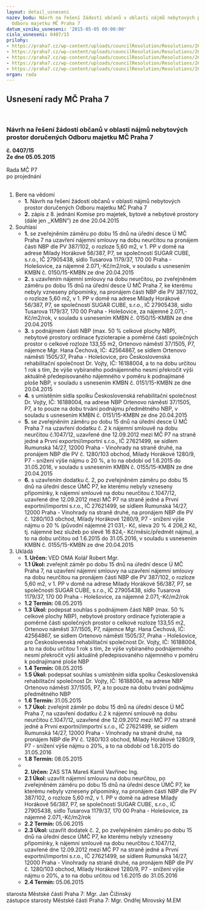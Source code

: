 ```yaml
---
layout: detail_usneseni
nazev_bodu: Návrh na řešení žádostí občanů v oblasti nájmů nebytových prostor doručených
  Odboru majetku MČ Praha 7
datum_vzniku_usneseni: '2015-05-05 00:00:00'
cislo_usneseni: 0407/15
prilohy:
- https://praha7.cz/wp-content/uploads/councilResolution/Resolutions/26442/26-15-priloha_01_nbp05052015.doc
- https://praha7.cz/wp-content/uploads/councilResolution/Resolutions/26442/26-15-priloha_02_nbp05052015.pdf
- https://praha7.cz/wp-content/uploads/councilResolution/Resolutions/26442/26-15-priloha_03_nbp05052015.pdf
- https://praha7.cz/wp-content/uploads/councilResolution/Resolutions/26442/26-15-priloha_04_nbp05052015.pdf
- https://praha7.cz/wp-content/uploads/councilResolution/Resolutions/26442/26-15-priloha_05_nbp05052015.pdf
organ: rada
---
```

<div id="ucUsn_pList" class="usn">
	<span><h2>Usnesení rady MČ Praha 7 </h2>
<br></span><div class="standBody">
<span><h3>Návrh na řešení žádostí občanů v oblasti nájmů nebytových prostor doručených Odboru majetku MČ Praha 7</h3></span><div class="center">
		<strong>č. 0407/15</strong><br>
	</div>
<div class="center">
		<strong>Ze dne 05.05.2015</strong><br><br>
	</div>Rada MČ P7<br> po projednání<br><br><ol>
<li>Bere na vědomí<ul>
<li>
<strong>1.</strong> Návrh na řešení žádostí občanů v oblasti nájmů nebytových prostor doručených Odboru majetku MČ Praha 7</li>
<li>
<strong>2.</strong> zápis z 8. jednání Komise pro majetek, bytové a nebytové prostory (dále jen ,,KMBN") ze dne 20.04.2015</li>
</ul>
</li>
<li>Souhlasí<ul>
<li>
<strong>1.</strong> se zveřejněním záměru po dobu 15 dnů na úřední desce Ú MČ Praha 7 na uzavření nájemní smlouvy na dobu neurčitou na pronájem části NBP dle PV 387/102, o rozloze 5,60 m2, v 1. PP v domě na adrese Milady Horákové 56/387, P7, se společností SUGAR CUBE, s.r.o., IČ 27905438, sídlo Tusarova 1179/37, 170 00 Praha - Holešovice, za nájemné 2.071,-Kč/m2/rok, v souladu s usnesením KMBN č. 0150/15-KMBN ze dne 20.04.2015</li>
<li>
<strong>2.</strong> s uzavřením nájemní smlouvy na dobu neurčitou, po zveřejněném záměru po dobu 15 dnů na úřední desce Ú MČ Praha 7, ke kterému nebyly vzneseny připomínky, na pronájem části NBP dle PV 387/102, o rozloze 5,60 m2, v 1. PP v domě na adrese Milady Horákové 56/387, P7, se společností SUGAR CUBE, s.r.o.,  IČ 27905438, sídlo Tusarova 1179/37, 170 00 Praha - Holešovice, za nájemné 2.071,-Kč/m2/rok, v souladu s usnesením KMBN č. 0150/15-KMBN ze dne 20.04.2015</li>
<li>
<strong>3.</strong> s podnájmem části NBP (max. 50 % celkové plochy NBP), nebytové prostory ordinace fyzioterapie a poměrné části společných prostor o celkové rozloze 133,55 m2, Ortenovo náměstí 37/1505, P7, nájemce Mgr. Hana Čechová,  IČ: 42564867, se sídlem Ortenovo náměstí 1505/37, Praha - Holešovice, pro Československá rehabilitační společnost Dr. Vojty, IČ: 16188004, a to na dobu určitou 1 rok s tím, že výše vybíraného podnájemného nesmí překročit výši aktuálně předepisovaného nájemného v poměru k podnajímané ploše NBP,  v souladu s usnesením KMBN č. 0151/15-KMBN ze dne 20.04.2015</li>
<li>
<strong>4.</strong> s umístěním sídla spolku Československá rehabilitační společnost Dr. Vojty,  IČ: 16188004, na adrese NBP Ortenovo náměstí 37/1505, P7, a to pouze na dobu trvání podnájmu předmětného NBP, v souladu s usnesením KMBN č. 0151/15-KMBN ze dne 20.04.2015</li>
<li>
<strong>5.</strong> se zveřejněním záměru po dobu 15 dnů na úřední desce Ú MČ Praha 7 na uzavření dodatku č. 2 k nájemní smlouvě na dobu neurčitou č.1047/12, uzavřené dne 12.09.2012 mezi MČ P7 na straně jedné a První exportní/importní s.r.o.,  IČ 27621499, se sídlem Rumunská 14/27, 12000 Praha - Vinohrady na straně druhé, na pronájem NBP dle PV č. 1280/103 obchod, Milady Horákové 1280/9, P7 - snížení výše nájmu o 20 %, a to na období od 1.6.2015 do 31.05.2016, v souladu s usnesením KMBN č. 0155/15-KMBN ze dne 20.04.2015</li>
<li>
<strong>6.</strong> s uzavřením dodatku č. 2, po zveřejněném záměru po dobu 15 dnů na úřední desce ÚMČ P7, ke kterému nebyly vzneseny připomínky, k nájemní smlouvě na dobu neurčitou č.1047/12, uzavřené dne 12.09.2012 mezi MČ P7 na straně jedné a První exportní/importní s.r.o., IČ 27621499, se sídlem Rumunská 14/27, 12000 Praha - Vinohrady na straně druhé, na pronájem NBP dle PV č. 1280/103 obchod, Milady Horákové 1280/9, P7 - snížení výše nájmu o 20 % (původní nájemné 21 031,- Kč, sleva 20 % 4 206,2 Kč, tj. nájemné bez služeb po slevě 16 824,- Kč/měsíc/předmět nájmu), a to na dobu určitou od 1.6.2015 do 31.05.2016,  v souladu s usnesením KMBN č. 0155/15-KMBN ze dne 20.04.2015</li>
</ul>
</li>
<li>Ukládá<ul>
<li>
<strong>1. Určen: </strong>VED OMA Kolář Robert Mgr.</li>
<li>
<strong>1.1 Úkol: </strong>zveřejnit záměr po dobu 15 dnů na úřední desce Ú MČ Praha 7, na uzavření nájemní smlouvy na uzavření nájemní smlouvy na dobu neurčitou na pronájem části NBP dle PV 387/102, o rozloze 5,60 m2, v 1. PP v domě na adrese Milady Horákové 56/387, P7, se společností SUGAR CUBE, s.r.o., IČ 27905438, sídlo Tusarova 1179/37, 170 00 Praha - Holešovice, za nájemné 2.071,-Kč/m2/rok</li>
<li>
<strong>1.2 Termín: </strong>08.05.2015</li>
<li>
<strong>1.3 Úkol: </strong>podepsat souhlas s podnájmem části NBP (max. 50 % celkové plochy NBP), nebytové prostory ordinace fyzioterapie a poměrné části společných prostor o celkové rozloze 133,55 m2, Ortenovo náměstí 37/1505, P7, nájemce Mgr. Hana Čechová, IČ: 42564867, se sídlem Ortenovo náměstí 1505/37, Praha - Holešovice, pro Československá rehabilitační společnost Dr. Vojty,  IČ: 16188004, a to na dobu určitou 1 rok s tím, že výše vybíraného podnájemného nesmí překročit výši aktuálně předepisovaného nájemného  v poměru k podnajímané ploše NBP</li>
<li>
<strong>1.4 Termín: </strong>08.05.2015</li>
<li>
<strong>1.5 Úkol: </strong>podepsat souhlas s umístěním sídla spolku Československá rehabilitační společnost Dr. Vojty, IČ: 16188004, na adrese NBP Ortenovo náměstí 37/1505, P7, a to pouze na dobu trvání podnájmu předmětného NBP</li>
<li>
<strong>1.6 Termín: </strong>31.05.2015</li>
<li>
<strong>1.7 Úkol: </strong>zveřejnit záměr po dobu 15 dnů na úřední desce Ú MČ Praha 7,  na uzavření dodatku č.2 k nájemní smlouvě na dobu neurčitou č.1047/12, uzavřené dne 12.09.2012 mezi MČ P7 na straně jedné a První exportní/importní s.r.o.,  IČ 27621499, se sídlem Rumunská 14/27, 12000 Praha - Vinohrady na straně druhé, na pronájem NBP dle PV č. 1280/103 obchod, Milady Horákové 1280/9, P7 - snížení výše nájmu o 20%, a to na období od 1.6.2015 do 31.05.2016</li>
<li>
<strong>1.8 Termín: </strong>08.05.2015</li>
<li>
<strong><br>2. Určen: </strong>ZAS STA Mareš Kamil Vavřinec Ing.</li>
<li>
<strong>2.1 Úkol: </strong>uzavřít nájemní smlouvu na dobu neurčitou, po zveřejněném záměru po dobu 15 dnů na úřední desce ÚMČ P7, ke kterému nebyly vzneseny připomínky, na pronájem části NBP dle PV 387/102, o rozloze 5,60 m2,  v 1. PP v domě na adrese Milady Horákové 56/387, P7, se společností SUGAR CUBE, s.r.o., IČ 27905438, sídlo Tusarova 1179/37, 170 00 Praha - Holešovice, za nájemné 2.071,-Kč/m2/rok</li>
<li>
<strong>2.2 Termín: </strong>05.06.2015</li>
<li>
<strong>2.3 Úkol: </strong>uzavřít dodatek č. 2, po zveřejněném záměru po dobu 15 dnů na úřední desce ÚMČ P7, ke kterému nebyly vzneseny připomínky, k nájemní smlouvě na dobu neurčitou č.1047/12, uzavřené dne 12.09.2012 mezi  MČ P7 na straně jedné a První exportní/importní s.r.o., IČ 27621499,  se sídlem Rumunská 14/27, 12000 Praha - Vinohrady na straně druhé, na pronájem NBP dle PV č. 1280/103 obchod, Milady Horákové 1280/9, P7 - snížení výše nájmu o 20%, a to na dobu určitou od 1.6.2015 do 31.05.2016</li>
<li>
<strong>2.4 Termín: </strong>05.06.2015</li>
</ul>
</li>
</ol>starosta Městské části Praha 7: Mgr. Jan Čižinský<br>zástupce starosty Městské části Praha 7: Mgr. Ondřej Mirovský M.EM 
</div>
</div>